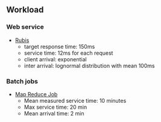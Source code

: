 ## Workload

### Web service
  - [Rubis](http://rubis.ow2.org/)
    - target response time: 150ms
    - service time: 12ms for each request
    - client arrival: exponential
    - inter arrival: lognormal distribution with mean 100ms

### Batch jobs
- [Map Reduce Job](http://ieeexplore.ieee.org/xpls/abs_all.jsp?arnumber=5493490)
  - Mean measured service time: 10 minutes
  - Max service time: 20 min
  - Mean arrival time: 2 min
